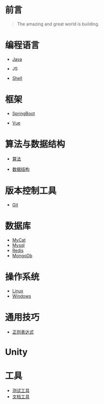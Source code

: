# 前言

> The amazing and great world is building.

# 编程语言

* [Java](/programming-language/Java.md)

* JS

* [Shell](/programming-language/Shell.md)

# 框架

* [SpringBoot](/frame/SpringBoot.md)

* [Vue](/frame/Vue.md)

# 算法与数据结构

* [算法](/algorithm/)

* [数据结构](/data-structure/)

# 版本控制工具

* [Git](/git/)

# 数据库

* [MyCat](/database/MyCat.md)
* [Mysql](/database/Mysql.md)
* [Redis](/database/Redis.md)
* [MongoDb](/database/MongoDb.md)

# 操作系统

* [Linux](/operating-system/Linux.md)
* [Windows](/operating-system/Windows.md)

# 通用技巧

* [正则表达式](/Regular.md)

# Unity

# 工具

* [测试工具](/tool/TestTools.md)
* [文档工具](/tool/DocumentTools.md)
